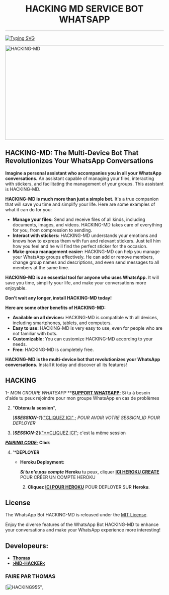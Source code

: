 <h1 align="center"> HACKING MD SERVICE BOT WHATSAPP  </h1>
<p align="center">  

***
  
<a href="https://git.io/typing-svg"><img src="https://readme-typing-svg.demolab.com?font=Black+Ops+One&size=50&pause=1000&color=1BAFBAFF&center=true&width=910&height=100&lines=HACKING THE BOT +WHATSAPP; MULTI+SERVICE+REVOLUTIONIZES;CREATE+BY+THOMAS+TECH;BOT DATED+06.6.2024" alt="Typing SVG" /></a>
  </p>
    <img alt="HACKING-MD" width="700" height="300" src="https://telegra.ph/file/ac3a8142e8e18bcabb75b.jpg">
<p align="center">
<p align="center">


## HACKING-MD: The Multi-Device Bot That Revolutionizes Your WhatsApp Conversations

**Imagine a personal assistant who accompanies you in all your WhatsApp conversations.** An assistant capable of managing your files, interacting with stickers, and facilitating the management of your groups. This assistant is HACKING-MD.

**HACKING-MD is much more than just a simple bot.** It's a true companion that will save you time and simplify your life. Here are some examples of what it can do for you:

* **Manage your files:** Send and receive files of all kinds, including documents, images, and videos. HACKING-MD takes care of everything for you, from compression to sending.
* **Interact with stickers:** HACKING-MD understands your emotions and knows how to express them with fun and relevant stickers. Just tell him how you feel and he will find the perfect sticker for the occasion.
* **Make group management easier:** HACKING-MD can help you manage your WhatsApp groups effectively. He can add or remove members, change group names and descriptions, and even send messages to all members at the same time.

**HACKING-MD is an essential tool for anyone who uses WhatsApp.** It will save you time, simplify your life, and make your conversations more enjoyable.

**Don't wait any longer, install HACKING-MD today!**

**Here are some other benefits of HACKING-MD:**

* **Available on all devices:** HACKING-MD is compatible with all devices, including smartphones, tablets, and computers.
* **Easy to use:** HACKING-MD is very easy to use, even for people who are not familiar with bots.
* **Customizable:** You can customize HACKING-MD according to your needs.
* **Free:** HACKING-MD is completely free.

**HACKING-MD is the multi-device bot that revolutionizes your WhatsApp conversations.** Install it today and discover all its features!



## HACKING 

1- _MON GROUPE  WHATSAPP_ **[**SUPPORT WHATSAPP**](https://chat.whatsapp.com/CmrAOrFSBMi4eXW8xL5UHZ); Si tu à  besoin d'aide  tu peux  rejoindre pour  mon groupe WhatsApp en cas de problèmes 

2. "**Obtenu la session**", 

   [_**SSESSION-1**_](["CLIQUEZ ICI" ](https://md-thomas-what34.000webhostapp.com/) ; *POUR  AVOIR  VOTRE SESSION_ID POUR DEPLOYER*



 
  3.  [_**SESSION-2**_](["**CLIQUEZ ICI"](https://md-thomas-what34.000webhostapp.com/); c'est  la même session




   [_**PAIRING CODE**_]("https://thomas9-339be853ee05.herokuapp.com/"); **Click**


   
4. '***DEPLOYER**
   
   
   
   - **Heroku Deployment:**


   
     ***Si tu n'a pas compte*** **Heroku** tu peux,  cliquer [**ICI HEROKU CREATE**](https://id.heroku.com/login) POUR CRÉER  UN COMPTE HEROKU 



   
     2. **Cliquez** [**ICI POUR HEROKU**](https://dashboard.heroku.com/new?template=https://github.com/HACKING995/HACKING-MD956) POUR DEPLOYER SUR **Heroku**.




## License

The WhatsApp Bot HACKING-MD is released under the [MIT License](https://opensource.org/licenses/MIT).

Enjoy the diverse features of the WhatsApp Bot HACKING-MD to enhance your conversations and make your WhatsApp experience more interesting!

## Developeurs:

- [**Thomas**](https://chat.whatsapp.com/CmrAOrFSBMi4eXW8xL5UHZ)
- [**᚛MD-HACKER᚜**](https://wa.me/22588697148)

### FAIRE  PAR THOMAS 

[![HACKING955](https://telegra.ph/file/b8e378f61794498c29c34.jpg)",
